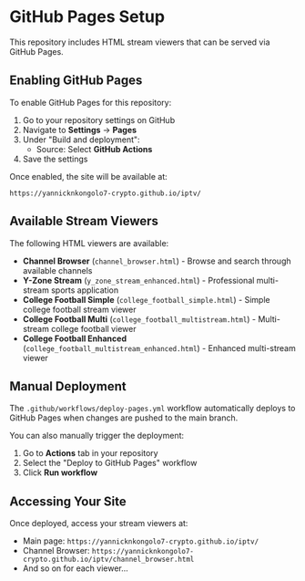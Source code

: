 # GitHub Pages Setup

This repository includes HTML stream viewers that can be served via GitHub Pages.

## Enabling GitHub Pages

To enable GitHub Pages for this repository:

1. Go to your repository settings on GitHub
2. Navigate to **Settings** → **Pages**
3. Under "Build and deployment":
   - Source: Select **GitHub Actions**
4. Save the settings

Once enabled, the site will be available at:
```
https://yannicknkongolo7-crypto.github.io/iptv/
```

## Available Stream Viewers

The following HTML viewers are available:

- **Channel Browser** (`channel_browser.html`) - Browse and search through available channels
- **Y-Zone Stream** (`y_zone_stream_enhanced.html`) - Professional multi-stream sports application
- **College Football Simple** (`college_football_simple.html`) - Simple college football stream viewer
- **College Football Multi** (`college_football_multistream.html`) - Multi-stream college football viewer
- **College Football Enhanced** (`college_football_multistream_enhanced.html`) - Enhanced multi-stream viewer

## Manual Deployment

The `.github/workflows/deploy-pages.yml` workflow automatically deploys to GitHub Pages when changes are pushed to the main branch.

You can also manually trigger the deployment:
1. Go to **Actions** tab in your repository
2. Select the "Deploy to GitHub Pages" workflow
3. Click **Run workflow**

## Accessing Your Site

Once deployed, access your stream viewers at:
- Main page: `https://yannicknkongolo7-crypto.github.io/iptv/`
- Channel Browser: `https://yannicknkongolo7-crypto.github.io/iptv/channel_browser.html`
- And so on for each viewer...
